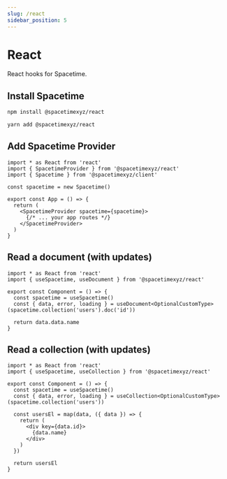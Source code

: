```yaml
---
slug: /react
sidebar_position: 5
---
```


# React

React hooks for Spacetime.


## Install Spacetime

```bash
npm install @spacetimexyz/react
```
```bash
yarn add @spacetimexyz/react
```


## Add Spacetime Provider

```tsx
import * as React from 'react'
import { SpacetimeProvider } from '@spacetimexyz/react'
import { Spacetime } from '@spacetimexyz/client'

const spacetime = new Spacetime()

export const App = () => {
  return (
    <SpacetimeProvider spacetime={spacetime}>
      {/* ... your app routes */}
    </SpacetimeProvider>
  )
}
```

## Read a document (with updates)

```tsx
import * as React from 'react'
import { useSpacetime, useDocument } from '@spacetimexyz/react'

export const Component = () => {
  const spacetime = useSpacetime()
  const { data, error, loading } = useDocument<OptionalCustomType>(spacetime.collection('users').doc('id'))

  return data.data.name
}
```


## Read a collection (with updates)

```tsx
import * as React from 'react'
import { useSpacetime, useCollection } from '@spacetimexyz/react'

export const Component = () => {
  const spacetime = useSpacetime()
  const { data, error, loading } = useCollection<OptionalCustomType>(spacetime.collection('users'))

  const usersEl = map(data, ({ data }) => {
    return (
      <div key={data.id}>
        {data.name}
      </div>
    )
  })

  return usersEl
}
```